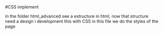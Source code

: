 #CSS implement

in the folder html_advanced see a estructure in html, now that structure need a design i development this with CSS in this file we do the styles of the page